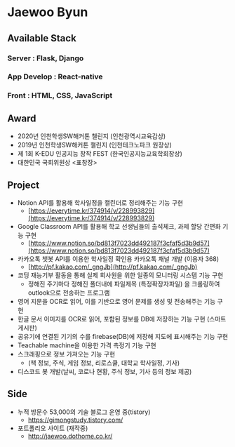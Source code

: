 # Jaewoo Byun

## Available Stack
### Server : Flask, Django
### App Develop : React-native
### Front : HTML, CSS, JavaScript

## Award

- 2020년 인천학생SW해커톤 챌린지 (인천광역시교육감상) 
- 2019년 인천학생SW해커톤 챌린지 (인천테크노파크 원장상)
- 제 1회 K-EDU 인공지능 창작 FEST (한국인공지능교육학회장상)
- 대한민국 국회위원상 <표창장>


## Project

- Notion API를 활용해 학사일정을 캘린더로 정리해주는 기능 구현
    - [https://everytime.kr/374914/v/228993829](https://everytime.kr/374914/v/228993829)
- Google Classroom API를 활용해 학교 선생님들의 출석체크, 과제 할당 간편화 기능 구현
    - [https://www.notion.so/bd813f7023dd492187f3cfaf5d3b9d57](https://www.notion.so/bd813f7023dd492187f3cfaf5d3b9d57)
- 카카오톡 챗봇 API를 이용한 학사일정 확인용 카카오톡 채널 개발 (이용자 368)
    - [http://pf.kakao.com/_gngJb](http://pf.kakao.com/_gngJb)
- 코딩 재능기부 활동을 통해 실제 회사원을 위한 일종의 모니터링 시스템 기능 구현
    - 정해진 주기마다 정해진 폴더내에 파일제목 (특정확장자파일) 을 크롤링하여 outlook으로 전송하는 프로그램
- 영어 지문을 OCR로 읽어, 이를 기반으로 영어 문제를 생성 및 전송해주는 기능 구현
- 한글 문서 이미지를 OCR로 읽어, 포함된 정보를 DB에 저장하는 기능 구현 (스마트 게시판)
- 공유기에 연결된 기기의 수를 firebase(DB)에 저장해 지도에 표시해주는 기능 구현
- Teachable machine을 이용한 가격 측정기 기능 구현
- 스크래핑으로 정보 가져오는 기능 구현
    - (책 정보, 주식, 게임 정보, 리로스쿨, 대학교 학사일정, 기사)
- 디스코드 봇 개발(날씨, 코로나 현황, 주식 정보, 기사 등의 정보 제공)


## Side 

- 누적 방문수 53,000의 기술 블로그 운영 중(tistory)
  - https://gimongstudy.tistory.com/
- 포트폴리오 사이트 (재작중)
  - http://jaewoo.dothome.co.kr/
